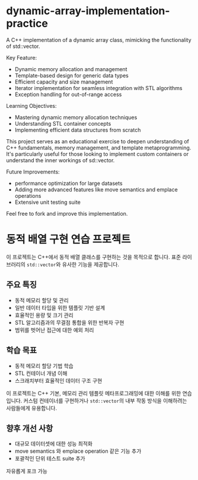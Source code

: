 # dynamic-array-implementation-practice
A C++ implementation of a dynamic array class, mimicking the functionality of std::vector.

Key Feature:
- Dynamic memory allocation and management
- Template-based design for generic data types
- Efficient capacity and size management
- Iterator implementation for seamless integration with STL algorithms
- Exception handling for out-of-range access

Learning Objectives:
- Mastering dynamic memory allocation techniques
- Understanding STL container concepts
- Implementing efficient data structures from scratch

This project serves as an educational exercise to deepen understanding of C++ fundamentals, memory management, and template metaprogramming.
It's particularly useful for those looking to implement custom containers or understand the inner workings of sd::vector.

Future Improvements:
- performance optimization for large datasets
- Adding more advanced features like move semantics and emplace operations
- Extensive unit testing suite

Feel free to fork and improve this implementation.

# 동적 배열 구현 연습 프로젝트
이 프로젝트는 C++에서 동적 배열 클래스를 구현하는 것을 목적으로 합니다. 표준 라이브러리의 `std::vector`와 유사한 기능을 제공합니다.

## 주요 특징

- 동적 메모리 할당 및 관리
- 일반 데이터 타입을 위한 템플릿 기반 설계
- 효율적인 용량 및 크기 관리
- STL 알고리즘과의 무결점 통합을 위한 반복자 구현
- 범위를 벗어난 접근에 대한 예외 처리

## 학습 목표
- 동적 메모리 할당 기법 학습
- STL 컨테이너 개념 이해
- 스크래치부터 효율적인 데이터 구조 구현

이 프로젝트는 C++ 기본, 메모리 관리 템플릿 메타프로그래밍에 대한 이해를 위한 연습입니다. 커스텀 컨테이너를 구현하거나 `std::vector`의 내부 작동 방식을 이해하려는 사람들에게 유용합니다.

## 향후 개선 사항
- 대규모 데이터셋에 대한 성능 최적화
- move semantics 와 emplace operation 같은 기능 추가
- 포괄적인 단위 테스트 suite 추가

자유롭게 포크 가능